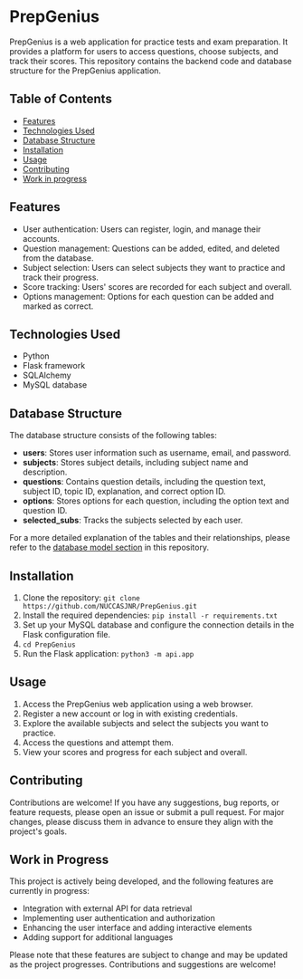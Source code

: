 # PrepGenius

PrepGenius is a web application for practice tests and exam preparation. It provides a platform for users to access questions, choose subjects, and track their scores. This repository contains the backend code and database structure for the PrepGenius application.

## Table of Contents

- [Features](#features)
- [Technologies Used](#technologies-used)
- [Database Structure](#database-structure)
- [Installation](#installation)
- [Usage](#usage)
- [Contributing](#contributing)
- [Work in progress](#Work-in-Progress)

## Features

- User authentication: Users can register, login, and manage their accounts.
- Question management: Questions can be added, edited, and deleted from the database.
- Subject selection: Users can select subjects they want to practice and track their progress.
- Score tracking: Users' scores are recorded for each subject and overall.
- Options management: Options for each question can be added and marked as correct.

## Technologies Used

- Python
- Flask framework
- SQLAlchemy
- MySQL database

## Database Structure

The database structure consists of the following tables:

- **users**: Stores user information such as username, email, and password.
- **subjects**: Stores subject details, including subject name and description.
- **questions**: Contains question details, including the question text, subject ID, topic ID, explanation, and correct option ID.
- **options**: Stores options for each question, including the option text and question ID.
- **selected_subs**: Tracks the subjects selected by each user.

For a more detailed explanation of the tables and their relationships, please refer to the [database model section](#database-structure) in this repository.

## Installation

1. Clone the repository: `git clone https://github.com/NUCCASJNR/PrepGenius.git`
2. Install the required dependencies: `pip install -r requirements.txt`
3. Set up your MySQL database and configure the connection details in the Flask configuration file.
5. `cd PrepGenius`
4. Run the Flask application: `python3 -m api.app`

## Usage

1. Access the PrepGenius web application using a web browser.
2. Register a new account or log in with existing credentials.
3. Explore the available subjects and select the subjects you want to practice.
4. Access the questions and attempt them.
5. View your scores and progress for each subject and overall.

## Contributing

Contributions are welcome! If you have any suggestions, bug reports, or feature requests, please open an issue or submit a pull request. For major changes, please discuss them in advance to ensure they align with the project's goals.

## Work in Progress

This project is actively being developed, and the following features are currently in progress:

- Integration with external API for data retrieval
- Implementing user authentication and authorization
- Enhancing the user interface and adding interactive elements
- Adding support for additional languages

Please note that these features are subject to change and may be updated as the project progresses. Contributions and suggestions are welcome!
